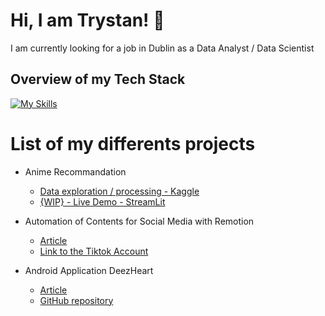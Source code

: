 # Hi, I am Trystan! 👋

I am currently looking for a job in Dublin as a Data Analyst / Data Scientist

## Overview of my Tech Stack
[![My Skills](https://skillicons.dev/icons?i=py,r,pytorch,gradle,sklearn,tensorflow)](https://skillicons.dev)

# List of my differents projects

- Anime Recommandation
  - [Data exploration / processing - Kaggle](https://www.kaggle.com/code/trystanmarissal/recommandation-for-animes)
  - [{WIP} - Live Demo - StreamLit](https://anime-recommandation-portfolio.streamlit.app/)

- Automation of Contents for Social Media with Remotion
  - [Article](https://wtrystan.github.io/automation_remotion)
  - [Link to the Tiktok Account](https://www.tiktok.com/@topfivespotify)

- Android Application DeezHeart
  - [Article](https://wtrystan.github.io/deezheart)
  - [GitHub repository](https://github.com/wTrystan/deezHeart)
